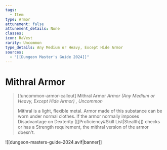 ```yaml
---
tags:
  - Item
type: Armor
attunement: false
attunement_details: None
classes: 
icon: RaVest
rarity: Uncommon
type_details: Any Medium or Heavy, Except Hide Armor
sources:
  - "[[Dungeon Master's Guide 2024]]"
---
```

# Mithral Armor
>[!uncommon-armor-callout] Mithral Armor
>_Armor (Any Medium or Heavy, Except Hide Armor) , Uncommon_
>
>Mithral is a light, flexible metal. Armor made of this substance can be worn under normal clothes. If the armor normally imposes Disadvantage on Dexterity ([[Proficiency#Skill List\|Stealth]]) checks or has a Strength requirement, the mithral version of the armor doesn't.
>


![[dungeon-masters-guide-2024.avif|banner]]